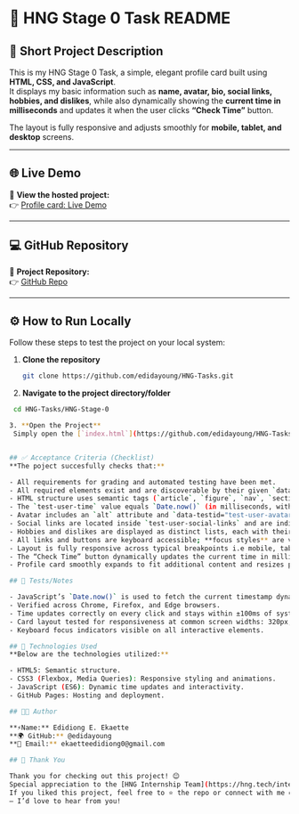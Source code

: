 # 🌟 HNG Stage 0 Task README

## 🧾 Short Project Description
This is my HNG Stage 0 Task, a simple, elegant profile card built using **HTML, CSS, and JavaScript**.  
It displays my basic information such as **name, avatar, bio, social links, hobbies, and dislikes**, while also dynamically showing the **current time in milliseconds** and updates it when the user clicks **“Check Time”** button.  

The layout is fully responsive and adjusts smoothly for **mobile, tablet, and desktop** screens.

------

## 🌐 Live Demo
🔗 **View the hosted project:**  
👉 [Profile card: Live Demo](https://edidayoung.github.io/HNG-Tasks/HNG-Stage-0/index.html)

------

## 💻 GitHub Repository
📁 **Project Repository:**  
👉 [GitHub Repo](https://github.com/edidayoung/HNG-Tasks)

------

## ⚙️ How to Run Locally
Follow these steps to test the project on your local system:

1. **Clone the repository**
   ```bash
   git clone https://github.com/edidayoung/HNG-Tasks.git

2. **Navigate to the project directory/folder**
  ```bash
   cd HNG-Tasks/HNG-Stage-0

3. **Open the Project**
   Simply open the [`index.html`](https://github.com/edidayoung/HNG-Tasks/tree/main/HNG-Stage-0) file in your preferred web browser.


## ✅ Acceptance Criteria (Checklist)
**The poject succesfully checks that:**

- All requirements for grading and automated testing have been met.
- All required elements exist and are discoverable by their given `data-testids`.
- HTML structure uses semantic tags (`article`, `figure`, `nav`, `section`, `headings`).
- The `test-user-time` value equals `Date.now()` (in milliseconds, with acceptable delta).
- Avatar includes an `alt` attribute and `data-testid="test-user-avatar"`.
- Social links are located inside `test-user-social-links` and are individually testable (e.g., `test-user-social-twitter`).
- Hobbies and dislikes are displayed as distinct lists, each with their own data test IDs `test-user-hobbies` and `test-user-dislikes`
- All links and buttons are keyboard accessible; **focus styles** are visible during navigation.
- Layout is fully responsive across typical breakpoints i.e mobile, tablet, and desktop.
- The “Check Time” button dynamically updates the current time in milliseconds.
- Profile card smoothly expands to fit additional content and resizes properly on smaller screens.

## 🧪 Tests/Notes

- JavaScript’s `Date.now()` is used to fetch the current timestamp dynamically.
- Verified across Chrome, Firefox, and Edge browsers.
- Time updates correctly on every click and stays within ±100ms of system time.
- Card layout tested for responsiveness at common screen widths: 320px, 768px, 1024px, 1440px.
- Keyboard focus indicators visible on all interactive elements.

## 🧰 Technologies Used
**Below are the technologies utilized:**

- HTML5: Semantic structure.
- CSS3 (Flexbox, Media Queries): Responsive styling and animations.
- JavaScript (ES6): Dynamic time updates and interactivity.
- GitHub Pages: Hosting and deployment.

## 👨‍💻 Author

**⚡Name:** Edidiong E. Ekaette
**🌍 GitHub:** @edidayoung
**📩 Email:** ekaetteedidiong0@gmail.com

## 🙏 Thank You

Thank you for checking out this project! 😊
Special appreciation to the [HNG Internship Team](https://hng.tech/internship) for providing this learning opportunity.
If you liked this project, feel free to ⭐ the repo or connect with me on [LinkedIn](https://www.linkedin.com/in/edidiong-ekaette)
 — I’d love to hear from you!